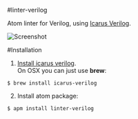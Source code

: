 #linter-verilog

Atom linter for Verilog, using [Icarus Verilog](http://iverilog.icarus.com).  

![Screenshot](https://raw.githubusercontent.com/manucorporat/linter-verilog/master/screenshot.png)


#Installation

1. [Install icarus verilog](http://www.swarthmore.edu/NatSci/mzucker1/e15_f2014/iverilog.html).  
On OSX you can just use **brew**:  

 ```
$ brew install icarus-verilog
```

2. Install atom package:  

 ```
$ apm install linter-verilog
```
